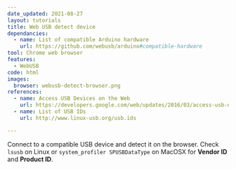 ```yaml
---
date_updated: 2021-08-27
layout: tutorials
title: Web USB detect device
dependancies:
  - name: List of compatible Arduino hardware
    url: https://github.com/webusb/arduino#compatible-hardware
tool: Chrome web browser
features:
  - WebUSB
code: html
images:
  browser: webusb-detect-browser.png
references:
  - name: Access USB Devices on the Web
    url: https://developers.google.com/web/updates/2016/03/access-usb-devices-on-the-web
  - name: List of USB IDs
    url: http://www.linux-usb.org/usb.ids

---
```


Connect to a compatible USB device and detect it on the browser. Check `lsusb` on Linux or `system_profiler SPUSBDataType` on MacOSX for **Vendor ID** and **Product ID**.
